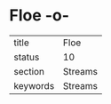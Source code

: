 # Floe -o-


|          |          |
| -------- | -------- |
| title    | Floe     | 
| status   | 10       |
| section  | Streams  |
| keywords | Streams  |





